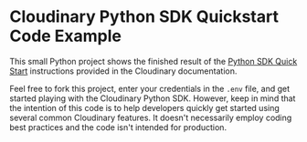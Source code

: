 Cloudinary Python SDK Quickstart Code Example
======================================================

This small Python project shows the finished result of the [Python SDK Quick Start](https://cloudinary.com/documentation/python_quickstart) instructions provided in the Cloudinary documentation.

Feel free to fork this project, enter your credentials in the `.env` file, and get started playing with the Cloudinary Python SDK. However, keep in mind that the intention of this code is to help developers quickly get started using several common Cloudinary features. It doesn't necessarily employ coding best practices and the code isn't intended for production.
